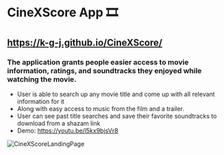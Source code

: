 # CineXScore App 🎞
## https://k-g-j.github.io/CineXScore/ 
### The application grants people easier access to movie information, ratings, and soundtracks they enjoyed while watching the movie.
- User is able to search up any movie title and come up with all relevant information for it
- Along with easy access to music from the film and a trailer.
- User can see past title searches and save their favorite soundtracks to download from a shazam link
- Demo: https://youtu.be/l5kx9bjsVr8 

![CineXScoreLandingPage](https://user-images.githubusercontent.com/91970214/152406858-f84c46c4-8a30-4f0e-87f8-fe4cd46a02b0.jpg)
